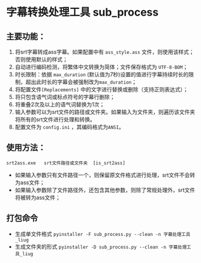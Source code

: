 # 字幕转换处理工具 sub_process

## 主要功能：
1. 将srt字幕转成ass字幕。如果配置中有 `ass_style.ass` 文件，则使用该样式；否则使用默认的样式；
2. 自动进行编码检测，将繁体中文转换为简体；文件保存格式为 `UTF-8-BOM`；
3. 时长限制：依据 `max_duration` (默认值为7秒)设置的值进行字幕持续时长的限制，超出此时长的字幕会被强制改为`max_duration`；
4. 将配置文件`[Replacements]` 中的文字进行替换或删除（支持正则表达式）；
5. 将只包含语气词或标点符号的字幕行删除；
6. 将重叠2次及以上的语气词替换为1次；
6. 输入参数可以为srt文件的路径或文件夹。如果输入为文件夹，则遍历该文件夹将所有的srt文件进行处理和转换。
7. 配置文件为 `config.ini` ，其编码格式为`ANSI`。

## 使用方法：
`srt2ass.exe   srt文件路径或文件夹  [is_srt2ass]`
- 如果输入参数只有文件路径一个，则保留原文件格式进行处理，srt文件不会转为ass文件；
- 如果输入参数除了文件路径外，还包含其他参数，则除了常规处理外，srt文件将被转为ass文件；

## 打包命令
- 生成单文件格式
  `pyinstaller -F sub_process.py --clean -n 字幕处理工具_liug`
- 生成文件夹的形式
  `pyinstaller -D sub_process.py --clean -n 字幕处理工具_liug`
